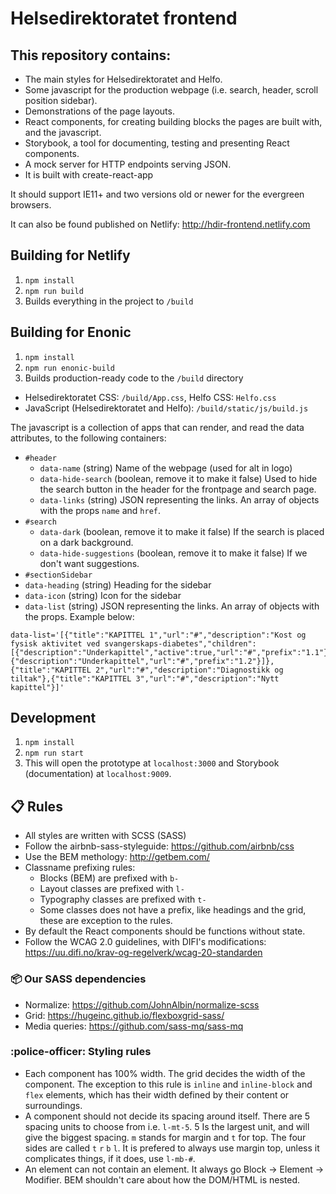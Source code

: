 # Helsedirektoratet frontend

## This repository contains:
  - The main styles for Helsedirektoratet and Helfo.
  - Some javascript for the production webpage (i.e. search, header, scroll position sidebar).
  - Demonstrations of the page layouts.
  - React components, for creating building blocks the pages are built with, and the javascript.
  - Storybook, a tool for documenting, testing and presenting React components.
  - A mock server for HTTP endpoints serving JSON.
  - It is built with create-react-app

It should support IE11+ and two versions old or newer for the evergreen browsers.

It can also be found published on Netlify: http://hdir-frontend.netlify.com

## Building for Netlify
1. `npm install`
2. `npm run build`
3. Builds everything in the project to `/build`

## Building for Enonic
1. `npm install`
2. `npm run enonic-build`
3. Builds production-ready code to the `/build` directory
  - Helsedirektoratet CSS: `/build/App.css`, Helfo CSS: `Helfo.css`
  - JavaScript (Helsedirektoratet and Helfo): `/build/static/js/build.js`
  
The javascript is a collection of apps that can render, and read the data attributes, to the following containers:
- `#header`
  - `data-name` (string) Name of the webpage (used for alt in logo)
  - `data-hide-search` (boolean, remove it to make it false) Used to hide the search button in the header for the frontpage and search page.
  - `data-links` (string) JSON representing the links. An array of objects with the props `name` and `href`.
- `#search`
  - `data-dark` (boolean, remove it to make it false) If the search is placed on a dark background.
  - `data-hide-suggestions` (boolean, remove it to make it false) If we don't want suggestions.
- `#sectionSidebar`
 - `data-heading` (string) Heading for the sidebar
 - `data-icon` (string) Icon for the sidebar
 - `data-list` (string) JSON representing the links. An array of objects with the props. Example below:
 ```
 data-list='[{"title":"KAPITTEL 1","url":"#","description":"Kost og fysisk aktivitet ved svangerskaps-diabetes","children":[{"description":"Underkapittel","active":true,"url":"#","prefix":"1.1"},{"description":"Underkapittel","url":"#","prefix":"1.2"}]},{"title":"KAPITTEL 2","url":"#","description":"Diagnostikk og tiltak"},{"title":"KAPITTEL 3","url":"#","description":"Nytt kapittel"}]'
 ```
  
## Development
1. `npm install`
2. `npm run start`
3. This will open the prototype at `localhost:3000` and Storybook (documentation) at `localhost:9009`.


## :clipboard: Rules

- All styles are written with SCSS (SASS)
- Follow the airbnb-sass-styleguide: https://github.com/airbnb/css
- Use the BEM methology: http://getbem.com/
- Classname prefixing rules: 
  - Blocks (BEM) are prefixed with `b-`
  - Layout classes are prefixed with `l-`
  - Typography classes are prefixed with `t-`
  - Some classes does not have a prefix, like headings and the grid, these are exception to the rules.
- By default the React components should be functions without state.
- Follow the WCAG 2.0 guidelines, with DIFI's modifications: https://uu.difi.no/krav-og-regelverk/wcag-20-standarden

### :package: Our SASS dependencies

- Normalize: https://github.com/JohnAlbin/normalize-scss
- Grid: https://hugeinc.github.io/flexboxgrid-sass/
- Media queries: https://github.com/sass-mq/sass-mq

### :police-officer: Styling rules

- Each component has 100% width. The grid decides the width of the component. The exception to this rule is `inline` and `inline-block` and `flex` elements, which has their width defined by their content or surroundings.
- A component should not decide its spacing around itself. There are 5 spacing units to choose from i.e. `l-mt-5`. 5 Is the largest unit, and will give the biggest spacing. `m` stands for margin and `t` for top. The four sides are called `t` `r` `b` `l`. It is prefered to always use margin top, unless it complicates things, if it does, use `l-mb-#`. 
- An element can not contain an element. It always go Block -> Element -> Modifier. BEM shouldn't care about how the DOM/HTML is nested.
